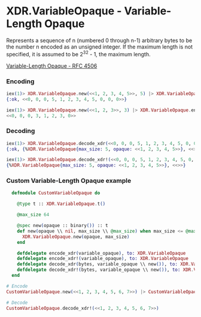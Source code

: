 # XDR.VariableOpaque - Variable-Length Opaque
Represents a sequence of n (numbered 0 through n-1) arbitrary bytes to be the number n encoded as an unsigned integer. If the maximum length is not specified, it is assumed to be 2<sup>32</sup> - 1, the maximum length.

[Variable-Length Opaque - RFC 4506](https://tools.ietf.org/html/rfc4506#section-4.10)

### Encoding

```elixir 
iex(1)> XDR.VariableOpaque.new(<<1, 2, 3, 4, 5>>, 5) |> XDR.VariableOpaque.encode_xdr()
{:ok, <<0, 0, 0, 5, 1, 2, 3, 4, 5, 0, 0, 0>>}

iex(1)> XDR.VariableOpaque.new(<<1, 2, 3>>, 3) |> XDR.VariableOpaque.encode_xdr!()
<<0, 0, 0, 3, 1, 2, 3, 0>>
```

### Decoding

```elixir
iex(1)> XDR.VariableOpaque.decode_xdr(<<0, 0, 0, 5, 1, 2, 3, 4, 5, 0, 0, 0>>, %{max_size: 5})
{:ok, {%XDR.VariableOpaque{max_size: 5, opaque: <<1, 2, 3, 4, 5>>}, <<>>}}

iex(1)> XDR.VariableOpaque.decode_xdr!(<<0, 0, 0, 5, 1, 2, 3, 4, 5, 0, 0, 0>>, %{max_size: 5})
{%XDR.VariableOpaque{max_size: 5, opaque: <<1, 2, 3, 4, 5>>}, <<>>}
```

### Custom Variable-Length Opaque example

```elixir
  defmodule CustomVariableOpaque do

    @type t :: XDR.VariableOpaque.t()

    @max_size 64

    @spec new(opaque :: binary()) :: t
    def new(opaque \\ nil, max_size \\ @max_size) when max_size <= @max_size do
      XDR.VariableOpaque.new(opaque, max_size)
    end

    defdelegate encode_xdr(variable_opaque), to: XDR.VariableOpaque
    defdelegate encode_xdr!(variable_opaque), to: XDR.VariableOpaque
    defdelegate decode_xdr(bytes, variable_opaque \\ new()), to: XDR.VariableOpaque
    defdelegate decode_xdr!(bytes, variable_opaque \\ new()), to: XDR.VariableOpaque
  end
```

```elixir
# Encode
CustomVariableOpaque.new(<<1, 2, 3, 4, 5, 6, 7>>) |> CustomVariableOpaque.encode_xdr()

# Decode
CustomVariableOpaque.decode_xdr!(<<1, 2, 3, 4, 5, 6, 7>>)
```
